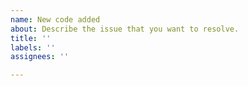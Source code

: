 ```yaml
---
name: New code added
about: Describe the issue that you want to resolve.
title: ''
labels: ''
assignees: ''

---
```



